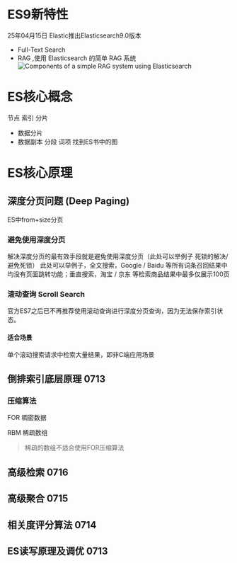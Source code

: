 # ES9新特性
 25年04月15日 Elastic推出Elasticsearch9.0版本
- Full-Text Search
- RAG ,使用 Elasticsearch 的简单 RAG 系统
  ![Components of a simple RAG system using Elasticsearch](https://www.elastic.co/docs/solutions/images/elasticsearch-reference-rag-schema.svg)

# ES核心概念
节点
索引
分片
- 数据分片
- 数据副本
分段
词项
找到ES书中的图
# ES核心原理

## 深度分页问题 (Deep Paging)
ES中from+size分页

### 避免使用深度分页
解决深度分页的最有效手段就是避免使用深度分页（此处可以举例子 死锁的解决/ 避免死锁）
此处可以举例子，全文搜索，Google / Baidu 等所有词条召回结果中均没有页面跳转功能；垂直搜索，淘宝 / 京东 等检索商品结果中最多仅展示100页
### 滚动查询 Scroll Search
官方ES7之后已不再推荐使用滚动查询进行深度分页查询，因为无法保存索引状态。
#### 适合场景
单个滚动搜索请求中检索大量结果，即非C端应用场景


## 倒排索引底层原理 0713

### 压缩算法
FOR
稠密数据

RBM
稀疏数组

> 稀疏的数组不适合使用FOR压缩算法

## 高级检索 0716

## 高级聚合 0715

## 相关度评分算法 0714

## ES读写原理及调优 0713